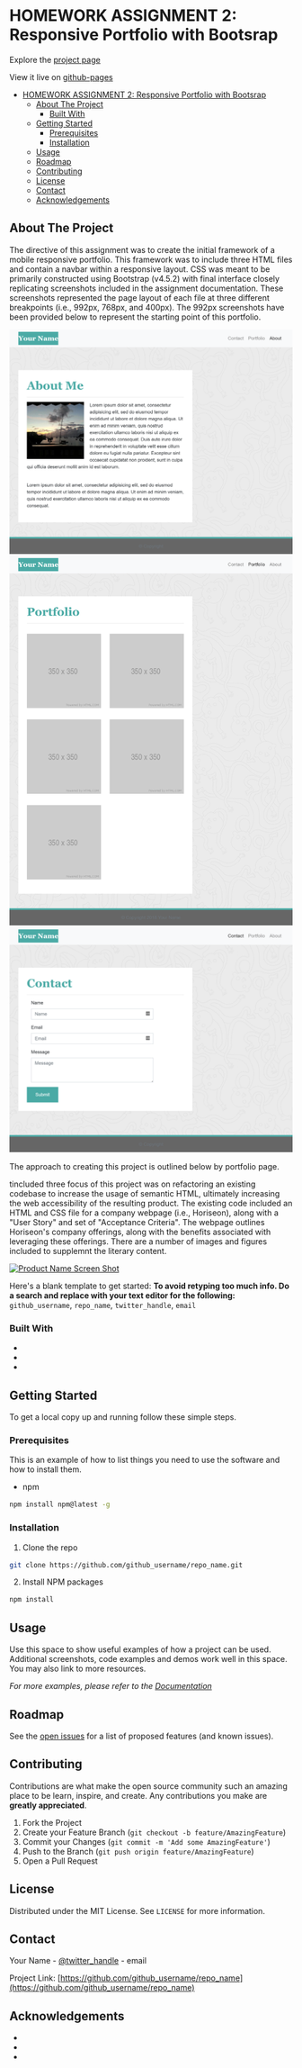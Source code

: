 # HOMEWORK ASSIGNMENT 2: Responsive Portfolio with Bootsrap

Explore the [project page](https://github.com/cynthiwu/hw2-bootstrap-responsive)

View it live on [github-pages](https://cynthiwu.github.io/hw2-bootstrap-responsive/)


- [HOMEWORK ASSIGNMENT 2: Responsive Portfolio with Bootsrap](#homework-assignment-2-responsive-portfolio-with-bootsrap)
  - [About The Project](#about-the-project)
    - [Built With](#built-with)
  - [Getting Started](#getting-started)
    - [Prerequisites](#prerequisites)
    - [Installation](#installation)
  - [Usage](#usage)
  - [Roadmap](#roadmap)
  - [Contributing](#contributing)
  - [License](#license)
  - [Contact](#contact)
  - [Acknowledgements](#acknowledgements)


## About The Project

The directive of this assignment was to create the initial framework of a mobile responsive portfolio. This framework was to include three HTML files and contain a navbar within a responsive layout. CSS was meant to be primarily constructed using Bootstrap (v4.5.2) with final interface closely replicating screenshots included in the assignment documentation. These screenshots represented the page layout of each file at three different breakpoints (i.e., 992px, 768px, and 400px). The 992px screenshots have been provided below to represent the starting point of this portfolio.


<span>
<img src="assets/992-index.png" alt="Example index file at 992px."/>

<img src="assets/992-portfolio.png" alt="Example portfolio file at 992px."/>
    
<img src="assets/992-contact.png" alt="Example contact file at 992px."/>
</span>


The approach to creating this project is outlined below by portfolio page. 



tincluded three focus of this project was on refactoring an existing codebase to increase the usage of semantic HTML, ultimately increasing the web accessibility of the resulting product. The existing code included an HTML and CSS file for a company webpage (i.e., Horiseon), along with a "User Story" and set of "Acceptance Criteria". The webpage outlines Horiseon's company offerings, along with the benefits associated with leveraging these offerings. There are a number of images and figures included to supplemnt the literary content. 

[![Product Name Screen Shot][product-screenshot]](https://example.com)

Here's a blank template to get started:
**To avoid retyping too much info. Do a search and replace with your text editor for the following:**
`github_username`, `repo_name`, `twitter_handle`, `email`


### Built With

* []()
* []()
* []()



<!-- GETTING STARTED -->
## Getting Started

To get a local copy up and running follow these simple steps.

### Prerequisites

This is an example of how to list things you need to use the software and how to install them.
* npm
```sh
npm install npm@latest -g
```

### Installation

1. Clone the repo
```sh
git clone https://github.com/github_username/repo_name.git
```
2. Install NPM packages
```sh
npm install
```



<!-- USAGE EXAMPLES -->
## Usage

Use this space to show useful examples of how a project can be used. Additional screenshots, code examples and demos work well in this space. You may also link to more resources.

_For more examples, please refer to the [Documentation](https://example.com)_



<!-- ROADMAP -->
## Roadmap

See the [open issues](https://github.com/github_username/repo_name/issues) for a list of proposed features (and known issues).



<!-- CONTRIBUTING -->
## Contributing

Contributions are what make the open source community such an amazing place to be learn, inspire, and create. Any contributions you make are **greatly appreciated**.

1. Fork the Project
2. Create your Feature Branch (`git checkout -b feature/AmazingFeature`)
3. Commit your Changes (`git commit -m 'Add some AmazingFeature'`)
4. Push to the Branch (`git push origin feature/AmazingFeature`)
5. Open a Pull Request



<!-- LICENSE -->
## License

Distributed under the MIT License. See `LICENSE` for more information.



<!-- CONTACT -->
## Contact

Your Name - [@twitter_handle](https://twitter.com/twitter_handle) - email

Project Link: [https://github.com/github_username/repo_name](https://github.com/github_username/repo_name)



<!-- ACKNOWLEDGEMENTS -->
## Acknowledgements

* []()
* []()
* []()





<!-- MARKDOWN LINKS & IMAGES -->
<!-- https://www.markdownguide.org/basic-syntax/#reference-style-links -->
[contributors-shield]: https://img.shields.io/github/contributors/github_username/repo.svg?style=flat-square
[contributors-url]: https://github.com/github_username/repo/graphs/contributors
[forks-shield]: https://img.shields.io/github/forks/github_username/repo.svg?style=flat-square
[forks-url]: https://github.com/github_username/repo/network/members
[stars-shield]: https://img.shields.io/github/stars/github_username/repo.svg?style=flat-square
[stars-url]: https://github.com/github_username/repo/stargazers
[issues-shield]: https://img.shields.io/github/issues/github_username/repo.svg?style=flat-square
[issues-url]: https://github.com/github_username/repo/issues
[license-shield]: https://img.shields.io/github/license/github_username/repo.svg?style=flat-square
[license-url]: https://github.com/github_username/repo/blob/master/LICENSE.txt
[linkedin-shield]: https://img.shields.io/badge/-LinkedIn-black.svg?style=flat-square&logo=linkedin&colorB=555
[linkedin-url]: https://linkedin.com/in/github_username
[product-screenshot]: images/screenshot.png